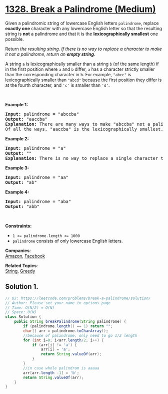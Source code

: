# [1328. Break a Palindrome (Medium)](https://leetcode.com/problems/break-a-palindrome/)

<p>Given a palindromic string of lowercase English letters <code>palindrome</code>, replace <strong>exactly one</strong> character with any lowercase English letter so that the resulting string is <strong>not</strong> a palindrome and that it is the <strong>lexicographically smallest</strong> one possible.</p>

<p>Return <em>the resulting string. If there is no way to replace a character to make it not a palindrome, return an <strong>empty string</strong>.</em></p>

<p>A string <code>a</code> is lexicographically smaller than a string <code>b</code> (of the same length) if in the first position where <code>a</code> and <code>b</code> differ, <code>a</code> has a character strictly smaller than the corresponding character in <code>b</code>. For example, <code>"abcc"</code> is lexicographically smaller than <code>"abcd"</code> because the first position they differ is at the fourth character, and <code>'c'</code> is smaller than <code>'d'</code>.</p>

<p>&nbsp;</p>
<p><strong>Example 1:</strong></p>

<pre><strong>Input:</strong> palindrome = "abccba"
<strong>Output:</strong> "aaccba"
<strong>Explanation:</strong> There are many ways to make "abccba" not a palindrome, such as "<u>z</u>bccba", "a<u>a</u>ccba", and "ab<u>a</u>cba".
Of all the ways, "aaccba" is the lexicographically smallest.
</pre>

<p><strong>Example 2:</strong></p>

<pre><strong>Input:</strong> palindrome = "a"
<strong>Output:</strong> ""
<strong>Explanation:</strong> There is no way to replace a single character to make "a" not a palindrome, so return an empty string.
</pre>

<p><strong>Example 3:</strong></p>

<pre><strong>Input:</strong> palindrome = "aa"
<strong>Output:</strong> "ab"</pre>

<p><strong>Example 4:</strong></p>

<pre><strong>Input:</strong> palindrome = "aba"
<strong>Output:</strong> "abb"
</pre>

<p>&nbsp;</p>
<p><strong>Constraints:</strong></p>

<ul>
	<li><code>1 &lt;= palindrome.length &lt;= 1000</code></li>
	<li><code>palindrome</code> consists of only lowercase English letters.</li>
</ul>

**Companies**:  
[Amazon](https://leetcode.com/company/amazon), [Facebook](https://leetcode.com/company/facebook)

**Related Topics**:  
[String](https://leetcode.com/tag/string/), [Greedy](https://leetcode.com/tag/greedy/)

## Solution 1.

```java
// OJ: https://leetcode.com/problems/break-a-palindrome/solution/
// Author: Please set your name in options page
// Time: O(N/2) = O(N)
// Space: O(N)
class Solution {
    public String breakPalindrome(String palindrome) {
        if (palindrome.length() == 1) return "";
        char[] arr = palindrome.toCharArray();
        //because of palindrome, only need to go 1/2 length
        for (int i=0; i<arr.length/2; i++) {
            if (arr[i] != 'a') {
                arr[i] = 'a';
                return String.valueOf(arr);
            }
        }
        //in case whole palindrom is aaaaa
        arr[arr.length -1] = 'b';
        return String.valueOf(arr);
    }
}

```
